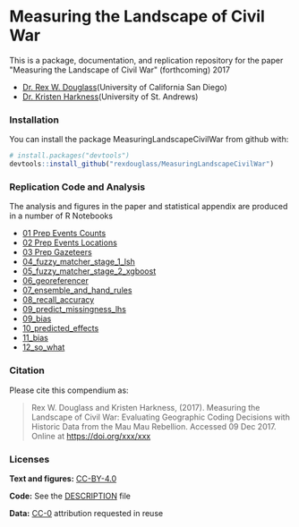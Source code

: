 
<!-- README.md is generated from README.Rmd. Please edit that file -->
Measuring the Landscape of Civil War
====================================

This is a package, documentation, and replication repository for the paper "Measuring the Landscape of Civil War" (forthcoming) 2017

-   [Dr. Rex W. Douglass](www.rexdouglass.com)(University of California San Diego)
-   [Dr. Kristen Harkness](https://kristenharkness.com/)(University of St. Andrews)

### Installation

You can install the package MeasuringLandscapeCivilWar from github with:

``` r
# install.packages("devtools")
devtools::install_github("rexdouglass/MeasuringLandscapeCivilWar")
```

### Replication Code and Analysis

The analysis and figures in the paper and statistical appendix are produced in a number of R Notebooks

-   [01 Prep Events Counts](https://rexdouglass.github.io/MeasuringLandscape/01_prep_events_counts.nb.html)
-   [02 Prep Events Locations](https://rexdouglass.github.io/MeasuringLandscape/02_prep_events_locations.nb.html)
-   [03 Prep Gazeteers](https://rexdouglass.github.io/MeasuringLandscape/03_prep_gazeteers.nb.html)
-   [04\_fuzzy\_matcher\_stage\_1\_lsh](https://rexdouglass.github.io/MeasuringLandscape/04_fuzzy_matcher_stage_1_lsh.nb.html)
-   [05\_fuzzy\_matcher\_stage\_2\_xgboost](https://rexdouglass.github.io/MeasuringLandscape/05_fuzzy_matcher_stage_2_xgboost.nb.html)
-   [06\_georeferencer](https://rexdouglass.github.io/MeasuringLandscape/06_georeferencer.nb.html)
-   [07\_ensemble\_and\_hand\_rules](https://rexdouglass.github.io/MeasuringLandscape/07_ensemble_and_hand_rules.nb.html)
-   [08\_recall\_accuracy](https://rexdouglass.github.io/MeasuringLandscape/08_ensemble_and_hand_rules.nb.html)
-   [09\_predict\_missingness\_lhs](https://rexdouglass.github.io/MeasuringLandscape/09_recall_accuracy.nb.html)
-   [09\_bias](https://rexdouglass.github.io/MeasuringLandscape/09_predict_missingness_lhs.nb.html)
-   [10\_predicted\_effects](https://rexdouglass.github.io/MeasuringLandscape/10_predicted_effects.nb.html)
-   [11\_bias](https://rexdouglass.github.io/MeasuringLandscape/11_bias.nb.html)
-   [12\_so\_what](https://rexdouglass.github.io/MeasuringLandscape/12_so_what.nb.html)

### Citation

Please cite this compendium as:

> Rex W. Douglass and Kristen Harkness, (2017). Measuring the Landscape of Civil War: Evaluating Geographic Coding Decisions with Historic Data from the Mau Mau Rebellion. Accessed 09 Dec 2017. Online at <https://doi.org/xxx/xxx>

### Licenses

**Text and figures:** [CC-BY-4.0](http://creativecommons.org/licenses/by/4.0/)

**Code:** See the [DESCRIPTION](DESCRIPTION) file

**Data:** [CC-0](http://creativecommons.org/publicdomain/zero/1.0/) attribution requested in reuse
